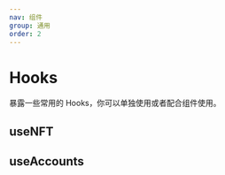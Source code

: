 ```yaml
---
nav: 组件
group: 通用
order: 2
---
```


# Hooks

暴露一些常用的 Hooks，你可以单独使用或者配合组件使用。

## useNFT

<code src="./demos/useNFT.tsx"></code>

## useAccounts

<code src="./demos/useAccounts.tsx"></code>
